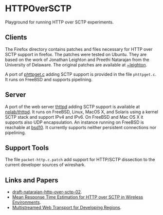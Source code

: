 # HTTPOverSCTP

Playground for running HTTP over SCTP experiments.

## Clients

The Firefox directory contains patches and files necessary for HTTP over SCTP support in firefox.
The patches were tested on Ubuntu.
They are based on the work of Jonathan Leighton and Preethi Natarajan from the University of Delaware.
The original patches are available at [~leighton](https://www.eecis.udel.edu/~leighton/firefox.html).

A port of [phttpget.c](http://svnweb.freebsd.org/base/head/usr.sbin/portsnap/phttpget/phttpget.c)
adding SCTP support is provided in the file `phttpget.c`.
It runs on FreeBSD and supports pipelining.

## Server

A port of the web server [thttpd](http://acme.com/software/thttpd/) adding SCTP support
is available at [nplab/thttpd](https://github.com/nplab/thttpd). It runs on FreeBSD,
Linux, MacOS X, and Solaris using a kernel SCTP stack and support IPv4 and IPv6.
On FreeBSD and Mac OS X it supports also UDP encapsulation.
An instance running on FreeBSD is reachable at [bsd10](http://bsd10.fh-muenster.de).
It currently supports neither persistent connections nor pipelining.

## Support Tools

The file `packet-http.c.patch` add support for HTTP/SCTP dissection to the current developer
sources of wireshark.

## Links and Papers

* [draft-natarajan-http-over-sctp-02](https://tools.ietf.org/html/draft-natarajan-http-over-sctp-02).
* [Mean Response Time Estimation for HTTP over SCTP in Wireless Environments](http://cs.ou.edu/~netlab/Pub/HTTP-over-SCTP-ICC06.pdf).
* [Multistreamed Web Transport for Developing Regions](http://www.dritte.org/nsdr08/files/papers/s4p2.pdf).

